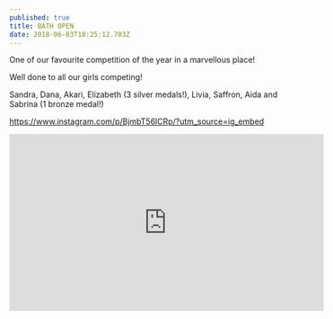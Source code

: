 ```yaml
---
published: true
title: BATH OPEN
date: 2018-06-03T18:25:12.703Z
---
```

One of our favourite competition of the year in a marvellous place!

Well done to all our girls competing!

Sandra, Dana, Akari, Elizabeth (3 silver medals!), Livia, Saffron, Aida and Sabrina (1 bronze medal!)

<https://www.instagram.com/p/BjmbT56lCRp/?utm_source=ig_embed>

<iframe width="560" height="315" src="https://www.youtube.com/embed/ncEI_OYdsgs" frameborder="0" allow="autoplay; encrypted-media" allowfullscreen></iframe>
